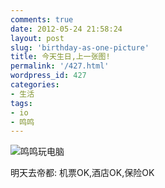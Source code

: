 ```yaml
---
comments: true
date: 2012-05-24 21:58:24
layout: post
slug: 'birthday-as-one-picture'
title: 今天生日,上一张图!
permalink: '/427.html'
wordpress_id: 427
categories:
- 生活
tags:
- io
- 鸣鸣
---
```


<img src="{{urls.media}}/uploads/2012/05/psb.jpg">鸣鸣玩电脑</img>

明天去帝都: 机票OK,酒店OK,保险OK
